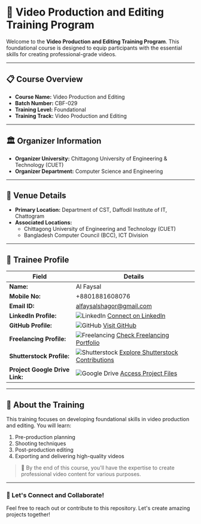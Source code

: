 # 🎥 Video Production and Editing Training Program  

Welcome to the **Video Production and Editing Training Program**. This foundational course is designed to equip participants with the essential skills for creating professional-grade videos.  

---

## 📋 Course Overview  
- **Course Name:** Video Production and Editing  
- **Batch Number:** CBF-029  
- **Training Level:** Foundational  
- **Training Track:** Video Production and Editing  

---

## 🏛 Organizer Information  
- **Organizer University:** Chittagong University of Engineering & Technology (CUET)  
- **Organizer Department:** Computer Science and Engineering  

---

## 📍 Venue Details  
- **Primary Location:** Department of CST, Daffodil Institute of IT, Chattogram  
- **Associated Locations:**  
  - Chittagong University of Engineering and Technology (CUET)  
  - Bangladesh Computer Council (BCC), ICT Division  

---

## 👤 Trainee Profile  

| Field                   | Details                                                                 |
|-------------------------|-------------------------------------------------------------------------|
| **Name:**               | Al Faysal                                                       |
| **Mobile No:**          | +8801881608076                                                            |
| **Email ID:**           | alfaysalshagor@gmail.com                                                  |
| **LinkedIn Profile:**   | ![LinkedIn](https://img.shields.io/badge/LinkedIn-Connect-blue?logo=linkedin) [Connect on LinkedIn]( ) |
| **GitHub Profile:**     | ![GitHub](https://img.shields.io/badge/GitHub-Follow-black?logo=github) [Visit GitHub](https://github.com/alfaysalshagor) |
| **Freelancing Profile:**| ![Freelancing](https://img.shields.io/badge/Freelancing-Portfolio-green) [Check Freelancing Portfolio](https://www.freelancer.com/u/alfaysalAfsu) |
| **Shutterstock Profile:**| ![Shutterstock](https://img.shields.io/badge/Shutterstock-Contribute-red) [Explore Shutterstock Contributions](https://www.shutterstock.com/g/Al+Faysal+Shagor/about) |
| **Project Google Drive Link:** | ![Google Drive](https://img.shields.io/badge/Google%20Drive-Projects-yellowgreen?logo=google-drive) [Access Project Files](https://drive.google.com/drive/folders/1KRvVlxL3HFpIMlrScj9aLT3j1Q-jBbX5?usp=sharing) |

---

## 🚀 About the Training  
This training focuses on developing foundational skills in video production and editing. You will learn:  
1. Pre-production planning  
2. Shooting techniques  
3. Post-production editing  
4. Exporting and delivering high-quality videos  

> 🎯 By the end of this course, you'll have the expertise to create professional video content for various purposes.  

---

### 🎉 Let's Connect and Collaborate!  
Feel free to reach out or contribute to this repository. Let's create amazing projects together!  
